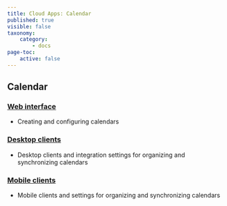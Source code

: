 ```yaml
---
title: Cloud Apps: Calendar
published: true
visible: false
taxonomy:
    category:
        - docs
page-toc:
    active: false
---
```


## Calendar

### [Web interface](web)
- Creating and configuring calendars

### [Desktop clients](desktop)
- Desktop clients and integration settings for organizing and synchronizing calendars

### [Mobile clients](mobile)
- Mobile clients and settings for organizing and synchronizing calendars
